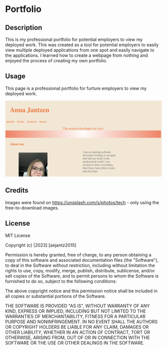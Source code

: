# Portfolio

## Description

 This is my professional portfolio for potential employers to view my deployed work. This was created as a tool for potential employers to easily view multiple deployed applications from one spot and easily navigate to the applications. I learned how to create a webpage from nothing and enjoyed the process of creating my own portfolio.

## Usage

This page is a professional portfolio for furture employers to view my deployed work.

![screenshot](Assets/images/screenshot.png)

## Credits

Images were found on https://unsplash.com/s/photos/tech - only using the free-to-download images.

## License
MIT License

Copyright (c) [2023] [aejantz2015]

Permission is hereby granted, free of charge, to any person obtaining a copy
of this software and associated documentation files (the "Software"), to deal
in the Software without restriction, including without limitation the rights
to use, copy, modify, merge, publish, distribute, sublicense, and/or sell
copies of the Software, and to permit persons to whom the Software is
furnished to do so, subject to the following conditions:

The above copyright notice and this permission notice shall be included in all
copies or substantial portions of the Software.

THE SOFTWARE IS PROVIDED "AS IS", WITHOUT WARRANTY OF ANY KIND, EXPRESS OR
IMPLIED, INCLUDING BUT NOT LIMITED TO THE WARRANTIES OF MERCHANTABILITY,
FITNESS FOR A PARTICULAR PURPOSE AND NONINFRINGEMENT. IN NO EVENT SHALL THE
AUTHORS OR COPYRIGHT HOLDERS BE LIABLE FOR ANY CLAIM, DAMAGES OR OTHER
LIABILITY, WHETHER IN AN ACTION OF CONTRACT, TORT OR OTHERWISE, ARISING FROM,
OUT OF OR IN CONNECTION WITH THE SOFTWARE OR THE USE OR OTHER DEALINGS IN THE
SOFTWARE.
